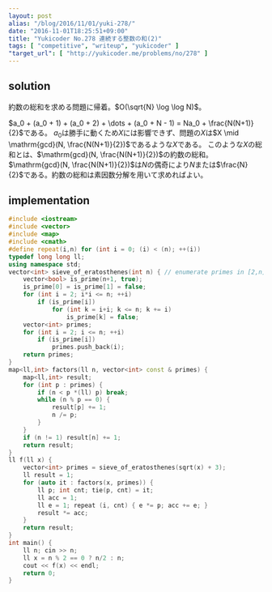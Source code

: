 ```yaml
---
layout: post
alias: "/blog/2016/11/01/yuki-278/"
date: "2016-11-01T18:25:51+09:00"
title: "Yukicoder No.278 連続する整数の和(2)"
tags: [ "competitive", "writeup", "yukicoder" ]
"target_url": [ "http://yukicoder.me/problems/no/278" ]
---
```


## solution

約数の総和を求める問題に帰着。$O(\sqrt{N} \log \log N)$。

$a_0 + (a_0 + 1) + (a_0 + 2) + \dots + (a_0 + N - 1) = Na_0 + \frac{N(N+1)}{2}$である。
$a_0$は勝手に動くため$X$には影響できず、問題の$X$は$X \mid \mathrm{gcd}(N, \frac{N(N+1)}{2})$であるような$X$である。
このような$X$の総和とは、$\mathrm{gcd}(N, \frac{N(N+1)}{2})$の約数の総和。
$\mathrm{gcd}(N, \frac{N(N+1)}{2})$は$N$の偶奇により$N$または$\frac{N}{2}$である。約数の総和は素因数分解を用いて求めればよい。

## implementation

``` c++
#include <iostream>
#include <vector>
#include <map>
#include <cmath>
#define repeat(i,n) for (int i = 0; (i) < (n); ++(i))
typedef long long ll;
using namespace std;
vector<int> sieve_of_eratosthenes(int n) { // enumerate primes in [2,n] with O(n log log n)
    vector<bool> is_prime(n+1, true);
    is_prime[0] = is_prime[1] = false;
    for (int i = 2; i*i <= n; ++i)
        if (is_prime[i])
            for (int k = i+i; k <= n; k += i)
                is_prime[k] = false;
    vector<int> primes;
    for (int i = 2; i <= n; ++i)
        if (is_prime[i])
            primes.push_back(i);
    return primes;
}
map<ll,int> factors(ll n, vector<int> const & primes) {
    map<ll,int> result;
    for (int p : primes) {
        if (n < p *(ll) p) break;
        while (n % p == 0) {
            result[p] += 1;
            n /= p;
        }
    }
    if (n != 1) result[n] += 1;
    return result;
}
ll f(ll x) {
    vector<int> primes = sieve_of_eratosthenes(sqrt(x) + 3);
    ll result = 1;
    for (auto it : factors(x, primes)) {
        ll p; int cnt; tie(p, cnt) = it;
        ll acc = 1;
        ll e = 1; repeat (i, cnt) { e *= p; acc += e; }
        result *= acc;
    }
    return result;
}
int main() {
    ll n; cin >> n;
    ll x = n % 2 == 0 ? n/2 : n;
    cout << f(x) << endl;
    return 0;
}
```
